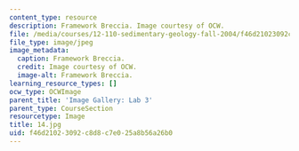 ```yaml
---
content_type: resource
description: Framework Breccia. Image courtesy of OCW.
file: /media/courses/12-110-sedimentary-geology-fall-2004/f46d21023092c8d8c7e025a8b56a26b0_14.jpg
file_type: image/jpeg
image_metadata:
  caption: Framework Breccia.
  credit: Image courtesy of OCW.
  image-alt: Framework Breccia.
learning_resource_types: []
ocw_type: OCWImage
parent_title: 'Image Gallery: Lab 3'
parent_type: CourseSection
resourcetype: Image
title: 14.jpg
uid: f46d2102-3092-c8d8-c7e0-25a8b56a26b0
---
```

